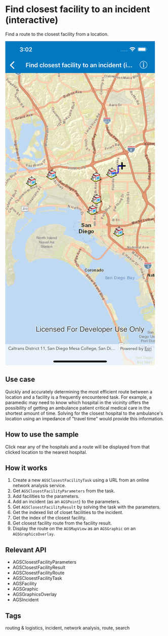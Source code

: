 # Find closest facility to an incident (interactive)

Find a route to the closest facility from a location.

![Find closest facility to an incident interactive](find-closest-facility-to-an-incident-interactive.png)

## Use case

Quickly and accurately determining the most efficient route between a location and a facility is a frequently encountered task. For example, a paramedic may need to know which hospital in the vicinity offers the possibility of getting an ambulance patient critical medical care in the shortest amount of time. Solving for the closest hospital to the ambulance's location using an impedance of "travel time" would provide this information.

## How to use the sample

Click near any of the hospitals and a route will be displayed from that clicked location to the nearest hospital.

## How it works

1.  Create a new `AGSClosestFacilityTask` using a URL from an online network analysis service.
1.  Get `AGSClosestFacilityParameters` from the task.
1.  Add facilities to the parameters.
1.  Add an incident (as an `AGSPoint`) to the parameters.
1.  Get `AGSClosestFacilityResult` by solving the task with the parameters.
1.  Get the indexed list of closet facilities to the incident.
1.  Get the index of the closest facility.
1.  Get closest facility route from the facility result.
1.  Display the route on the `AGSMapView` as an `AGSGraphic` on an `AGSGraphicsOverlay`.

## Relevant API

*   AGSClosestFacilityParameters
*   AGSClosestFacilityResult
*   AGSClosestFacilityRoute
*   AGSClosestFacilityTask
*   AGSFacility
*   AGSGraphic
*   AGSGraphicsOverlay
*   AGSIncident

## Tags
routing & logistics, incident, network analysis, route, search
